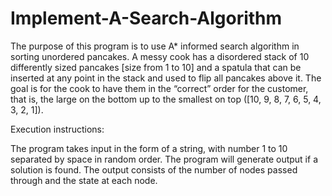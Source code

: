 # Implement-A-Search-Algorithm

The purpose of this program is to use A* informed search algorithm in sorting unordered pancakes. A messy cook has a disordered stack of 10 differently sized pancakes [size from 1 to 10] and a spatula that can be inserted at any point in the stack and used to flip all pancakes above it. The goal is for the cook to have them in the “correct” order for the customer, that is, the large on the bottom up to the smallest on top ([10, 9, 8, 7, 6, 5, 4, 3, 2, 1]).

Execution instructions:

The program takes input in the form of a string, with number 1 to 10 separated by space in random order. 
The program will generate output if a solution is found. The output consists of the number of nodes passed through and the state at each node. 
